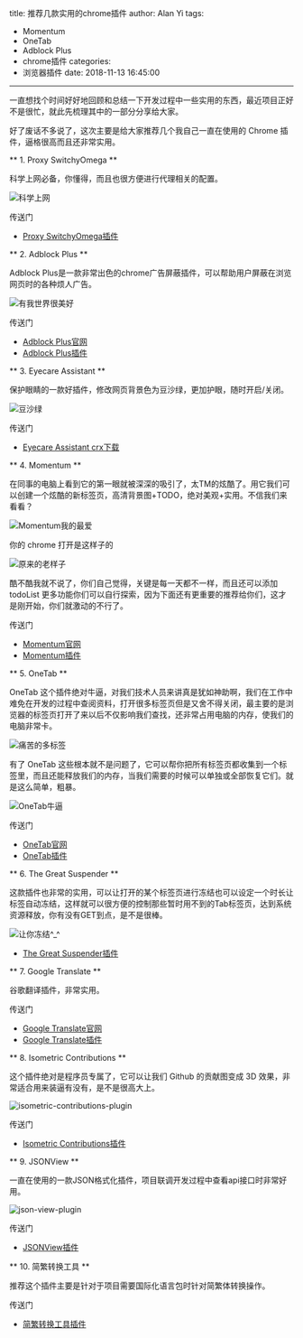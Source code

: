 title: 推荐几款实用的chrome插件
author: Alan Yi
tags:
  - Momentum
  - OneTab
  - Adblock Plus
  - chrome插件
categories:
  - 浏览器插件
date: 2018-11-13 16:45:00
---
一直想找个时间好好地回顾和总结一下开发过程中一些实用的东西，最近项目正好不是很忙，就此先梳理其中的一部分分享给大家。

好了废话不多说了，这次主要是给大家推荐几个我自己一直在使用的 Chrome 插件，逼格很高而且还非常实用。

** 1. Proxy SwitchyOmega **

科学上网必备，你懂得，而且也很方便进行代理相关的配置。

![科学上网](http://cdn.hankewins.com/uploads/blog/images/chrome-switchy-omega-plugin-01.png)

传送门

- [Proxy SwitchyOmega插件](https://chrome.google.com/webstore/detail/proxy-switchyomega/padekgcemlokbadohgkifijomclgjgif?hl=zh-CN)

** 2. Adblock Plus **

Adblock Plus是一款非常出色的chrome广告屏蔽插件，可以帮助用户屏蔽在浏览网页时的各种烦人广告。

![有我世界很美好](http://cdn.hankewins.com/uploads/blog/images/chrome-adblock-plus-plugin-01.png)


传送门

- [Adblock Plus官网](https://adblockplus.org/)
- [Adblock Plus插件](https://chrome.google.com/webstore/detail/adblock-plus/cfhdojbkjhnklbpkdaibdccddilifddb)

** 3. Eyecare Assistant **

保护眼睛的一款好插件，修改网页背景色为豆沙绿，更加护眼，随时开启/关闭。

![豆沙绿](http://cdn.hankewins.com/uploads/blog/images/chrome-eyecare-assistant-plugin-01.png)

传送门

- [Eyecare Assistant crx下载](https://www.crx4chrome.com/down/40524/crx/)

** 4. Momentum **

在同事的电脑上看到它的第一眼就被深深的吸引了，太TM的炫酷了。用它我们可以创建一个炫酷的新标签页，高清背景图+TODO，绝对美观+实用。不信我们来看看？

![Momentum我的最爱](http://cdn.hankewins.com/uploads/blog/images/chrome-momentum-plugin-01.png)

你的 chrome 打开是这样子的

![原来的老样子](http://cdn.hankewins.com/uploads/blog/images/chrome-momentum-plugin-02.png)

酷不酷我就不说了，你们自己觉得，关键是每一天都不一样，而且还可以添加 todoList 更多功能你们可以自行探索，因为下面还有更重要的推荐给你们，这才是刚开始，你们就激动的不行了。

传送门

- [Momentum官网](https://momentumdash.com/)
- [Momentum插件](https://chrome.google.com/webstore/detail/momentum/laookkfknpbbblfpciffpaejjkokdgca?hl=zh-CN)


** 5. OneTab **

OneTab 这个插件绝对牛逼，对我们技术人员来讲真是犹如神助啊，我们在工作中难免在开发的过程中查阅资料，打开很多标签页但是又舍不得关闭，最主要的是浏览器的标签页打开了来以后不仅影响我们查找，还非常占用电脑的内存，使我们的电脑非常卡。

![痛苦的多标签](http://cdn.hankewins.com/uploads/blog/images/chrome-one-tab-plugin-01.png)

有了 OneTab 这些根本就不是问题了，它可以帮你把所有标签页都收集到一个标签里，而且还能释放我们的内存，当我们需要的时候可以单独或全部恢复它们。就是这么简单，粗暴。

![OneTab牛逼](http://cdn.hankewins.com/uploads/blog/images/chrome-one-tab-plugin-02.png)

传送门

- [OneTab官网](https://www.one-tab.com/)
- [OneTab插件](https://chrome.google.com/webstore/detail/onetab/chphlpgkkbolifaimnlloiipkdnihall?hl=zh-CN)

** 6. The Great Suspender **

这款插件也非常的实用，可以让打开的某个标签页进行冻结也可以设定一个时长让标签自动冻结，这样就可以很方便的控制那些暂时用不到的Tab标签页，达到系统资源释放，你有没有GET到点，是不是很棒。


![让你冻结^_^](http://cdn.hankewins.com/uploads/blog/images/chrome-the-great-suspender-plugin-01.png)


- [The Great Suspender插件](https://chrome.google.com/webstore/detail/the-great-suspender/klbibkeccnjlkjkiokjodocebajanakg?hl=zh-CN)

** 7. Google Translate **

谷歌翻译插件，非常实用。

传送门

- [Google Translate官网](https://translate.google.com/)
- [Google Translate插件](https://chrome.google.com/webstore/detail/google-translate/aapbdbdomjkkjkaonfhkkikfgjllcleb?hl=zh-CN)

** 8. Isometric Contributions **

这个插件绝对是程序员专属了，它可以让我们 Github 的贡献图变成 3D 效果，非常适合用来装逼有没有，是不是很高大上。

![isometric-contributions-plugin](http://cdn.hankewins.com/uploads/blog/images/chrome-isometric-contributions-plugin.jpg)

传送门

- [Isometric Contributions插件](https://chrome.google.com/webstore/detail/isometric-contributions/mjoedlfflcchnleknnceiplgaeoegien?hl=zh-CN)

** 9. JSONView **

一直在使用的一款JSON格式化插件，项目联调开发过程中查看api接口时非常好用。

![json-view-plugin](http://cdn.hankewins.com/uploads/blog/images/chrome-json-view-plugin.jpg)

传送门

- [JSONView插件](https://chrome.google.com/webstore/detail/jsonview/chklaanhfefbnpoihckbnefhakgolnmc?hl=zh-CN)

** 10. 简繁转换工具 **

推荐这个插件主要是针对于项目需要国际化语言包时针对简繁体转换操作。

传送门

- [简繁转换工具插件](https://chrome.google.com/webstore/detail/%E7%AE%80%E7%B9%81%E8%BD%AC%E6%8D%A2%E5%B7%A5%E5%85%B7/jckhapdbaoilnkbidodkhendklmfgjgc?hl=zh-CN)